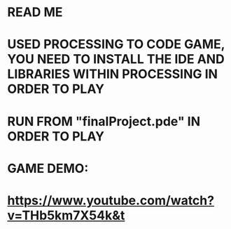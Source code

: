 # READ ME

# USED PROCESSING TO CODE GAME, YOU NEED TO INSTALL THE IDE AND LIBRARIES WITHIN PROCESSING IN ORDER TO PLAY
# RUN FROM "finalProject.pde" IN ORDER TO PLAY

# GAME DEMO:
# https://www.youtube.com/watch?v=THb5km7X54k&t
